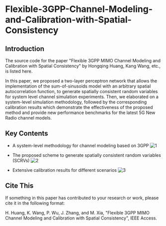 # Flexible-3GPP-Channel-Modeling-and-Calibration-with-Spatial-Consistency
## Introduction

The source code for the paper "Flexible 3GPP MIMO Channel Modeling and Calibration with Spatial Consistency" by Hongqing Huang, Kang Wang, etc., is listed here. 

In this paper, we proposed a two-layer perceptron network that allows the implementation of the sum-of-sinusoids model with an arbitrary spatial autocorrelation function, to generate spatially consistent random variables for system level channel simulation experiments. Then, we elaborated on a system-level simulation methodology, followed by the corresponding calibration results which demonstrate the effectiveness of the proposed method and provide new performance benchmarks for the latest 5G New Radio channel models. 



## Key Contents

- A system-level methodology for channel modeling based on 3GPP
![1](https://github.com/ClanceyWong/Flexible-3GPP-Channel-Modeling-and-Calibration-with-Spatial-Consistency/assets/47053344/f2a6c00c-b629-4f88-a46d-b33bd1ec62c4)


- The proposed scheme to generate spatially consistent random variables (SCRVs)
![2](https://github.com/ClanceyWong/Flexible-3GPP-Channel-Modeling-and-Calibration-with-Spatial-Consistency/assets/47053344/92e582a9-3ce3-479f-8d9e-962a9c76177b)

- Extensive calibration results for different scenarios
![3](https://github.com/ClanceyWong/Flexible-3GPP-Channel-Modeling-and-Calibration-with-Spatial-Consistency/assets/47053344/c482dc37-c69e-47c9-9f7d-75b86f8fa693)



## Cite This

If something in this paper has contributed to your research or work, please cite it in the following format:

H. Huang, K. Wang, P. Wu, J. Zhang, and M. Xia, "Flexible 3GPP MIMO Channel Modeling and Calibration with Spatial Consistency", IEEE Access.
